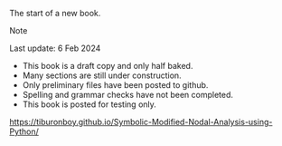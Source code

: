 The start of a new book.

> [!NOTE]  
> Last update: 6 Feb 2024  
> - This book is a draft copy and only half baked.  
> - Many sections are still under construction.  
> - Only preliminary files have been posted to github.  
> - Spelling and grammar checks have not been completed.  
> - This book is posted for testing only.  

https://tiburonboy.github.io/Symbolic-Modified-Nodal-Analysis-using-Python/

